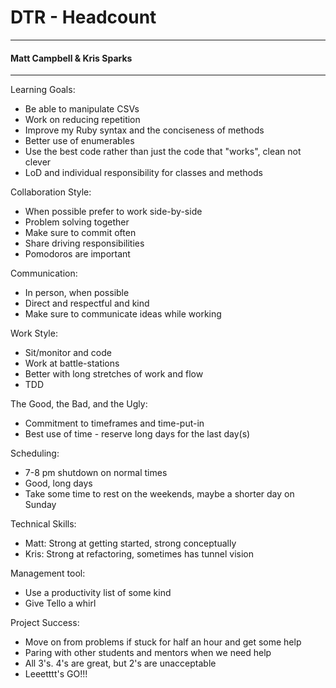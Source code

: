 # DTR - Headcount
***

#### Matt Campbell & Kris Sparks
***

Learning Goals:
* Be able to manipulate CSVs
* Work on reducing repetition
* Improve my Ruby syntax and the conciseness of methods
* Better use of enumerables
* Use the best code rather than just the code that "works", clean not clever
* LoD and individual responsibility for classes and methods

Collaboration Style:
* When possible prefer to work side-by-side
* Problem solving together
* Make sure to commit often
* Share driving responsibilities
* Pomodoros are important

Communication:
* In person, when possible
* Direct and respectful and kind
* Make sure to communicate ideas while working

Work Style:
* Sit/monitor and code
* Work at battle-stations
* Better with long stretches of work and flow
* TDD

The Good, the Bad, and the Ugly:
* Commitment to timeframes and time-put-in
* Best use of time - reserve long days for the last day(s)

Scheduling:
* 7-8 pm shutdown on normal times
* Good, long days
* Take some time to rest on the weekends, maybe a shorter day on Sunday

Technical Skills:
* Matt: Strong at getting started, strong conceptually
* Kris: Strong at refactoring, sometimes has tunnel vision

Management tool:
* Use a productivity list of some kind
* Give Tello a whirl

Project Success:
* Move on from problems if stuck for half an hour and get some help
* Paring with other students and mentors when we need help
* All 3's. 4's are great, but 2's are unacceptable
* Leeetttt's GO!!!
